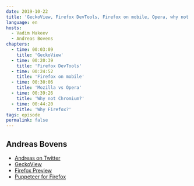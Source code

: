 ```yaml
---
date: 2019-10-22
title: 'GeckoView, Firefox DevTools, Firefox on mobile, Opera, why not Chromium'
language: en
hosts:
  - Vadim Makeev
  - Andreas Bovens
chapters:
  - time: 00:03:09
    title: 'GeckoView'
  - time: 00:20:39
    title: 'Firefox DevTools'
  - time: 00:24:52
    title: 'Firefox on mobile'
  - time: 00:30:06
    title: 'Mozilla vs Opera'
  - time: 00:39:26
    title: 'Why not Chromium?'
  - time: 00:44:20
    title: 'Why Firefox?'
tags: episode
permalink: false
---
```


## Andreas Bovens

- [Andreas on Twitter](https://twitter.com/andreasbovens)
- [GeckoView](https://mozilla.github.io/geckoview/)
- [Firefox Preview](https://play.google.com/store/apps/details?id=org.mozilla.fenix)
- [Puppeteer for Firefox](https://github.com/GoogleChrome/puppeteer/blob/master/experimental/puppeteer-firefox/README.md)

